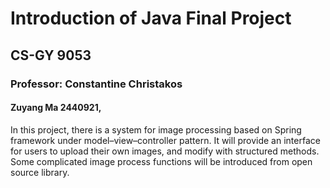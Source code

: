 # Introduction of Java Final Project 
## CS-GY 9053
### Professor: Constantine Christakos
#### Zuyang Ma 2440921, 
In this project, there is a system for image processing based on Spring framework under model–view–controller pattern. It will provide an interface for users to upload their own images, and modify with structured methods. Some complicated image process functions will be introduced from open source library.

